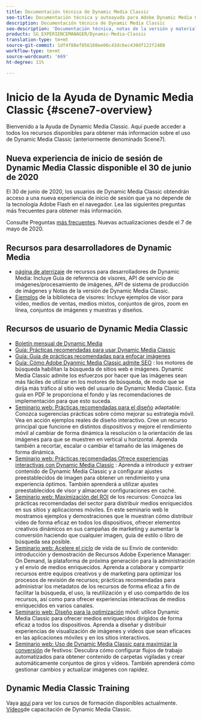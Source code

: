 ```yaml
---
title: Documentación técnica de Dynamic Media Classic
seo-title: Documentación técnica y autoayuda para Adobe Dynamic Media Classic
description: Documentación técnica de Dynamic Media Classic
seo-description: 'Documentación técnica, notas de la versión y materiales de autoayuda para Adobe Dynamic Media Classic, anteriormente Scene7 '
products: SG_EXPERIENCEMANAGER/Dynamic-Media-Classic
translation-type: tm+mt
source-git-commit: 1df4f88ef856160ee06c43dc6ec430df122f2408
workflow-type: tm+mt
source-wordcount: '669'
ht-degree: 11%

---
```



# Inicio de la Ayuda de Dynamic Media Classic {#scene7-overview}

Bienvenido a la Ayuda de Dynamic Media Classic. Aquí puede acceder a todos los recursos disponibles para obtener más información sobre el uso de Dynamic Media Classic (anteriormente denominado Scene7).

## Nueva experiencia de inicio de sesión de Dynamic Media Classic disponible el 30 de junio de 2020

El 30 de junio de 2020, los usuarios de Dynamic Media Classic obtendrán acceso a una nueva experiencia de inicio de sesión que ya no depende de la tecnología Adobe Flash en el navegador. Lea las siguientes preguntas más frecuentes para obtener más información.

Consulte Preguntas [más frecuentes](new-ui-2020.md). Nuevas actualizaciones desde el 7 de mayo de 2020.

## Recursos para desarrolladores de Dynamic Media

* [página de aterrizaje](https://docs.adobe.com/content/help/en/dynamic-media-developer-resources/landing/home.html) de recursos para desarrolladores de Dynamic Media: Incluye Guía de referencia de visores, API de servicio de imágenes/procesamiento de imágenes, API de sistema de producción de imágenes y Notas de la versión de Dynamic Media Classic.
* [Ejemplos](https://landing.adobe.com/en/na/dynamic-media/ctir-2755/live-demos.html) de la biblioteca de visores: Incluye ejemplos de visor para vídeo, medios de ventas, medios mixtos, conjuntos de giros, zoom en línea, conjuntos de imágenes y muestras y diseños.

## Recursos de usuario de Dynamic Media Classic

* [Boletín mensual de Dynamic Media](dynamic-media-newsletter.md)
* [Guía: Prácticas recomendadas para usar Dynamic Media Classic](https://www.adobe.com/content/dam/www/us/en/marketing/experience-manager-assets/dynamic-media/adobe-dynamic-media-classic-best-practices-guide.pdf)
* [Guía: Guía de prácticas recomendadas para enfocar imágenes](/help/assets/s7_sharpening_images.pdf)
* [Guía: Cómo Adobe Dyanmic Media Classic admite SEO](/help/assets/s7_seo.pdf) : los motores de búsqueda habilitan la búsqueda de sitios web e imágenes. Dynamic Media Classic admite los esfuerzos por hacer que las imágenes sean más fáciles de utilizar en los motores de búsqueda, de modo que se dirija más tráfico al sitio web del usuario de Dynamic Media Classic. Esta guía en PDF le proporciona el fondo y las recomendaciones de implementación para que esto suceda.
* [Seminario web: Prácticas recomendadas para el diseño](http://offers.adobe.com/en/na/marketing/landings/_40458_responsive_design_live_on_demand_webinar.html) adaptable: Conozca sugerencias prácticas sobre cómo mejorar su estrategia móvil. Vea en acción ejemplos reales de diseño interactivo. Cree un recurso principal que funcione en distintos dispositivos y mejore el rendimiento móvil al cambiar de forma dinámica la resolución o la orientación de las imágenes para que se muestren en vertical u horizontal. Aprenda también a recortar, escalar o cambiar el tamaño de las imágenes de forma dinámica.
* [Seminario web: Prácticas recomendadas Ofrece experiencias interactivas con Dynamic Media Classic](http://seminars.adobeconnect.com/p7wb8ej3u6d/) : Aprenda a introducir y extraer contenido de Dynamic Media Classic y a configurar ajustes preestablecidos de imagen para obtener un rendimiento y una experiencia óptimos. También aprenderá a utilizar ajustes preestablecidos de visor y almacenar configuraciones en caché.
* [Seminario web: Maximización del ROI](https://adobecustomersuccess.adobeconnect.com/p5ar3hfrrec/?launcher=false&amp;fcsContent=true&amp;pbMode=normal&amp;proto=true) de los recursos: Conozca las prácticas recomendadas del sector para distribuir medios enriquecidos en sus sitios y aplicaciones móviles. En este seminario web le mostramos ejemplos y demostraciones que le muestran cómo distribuir vídeo de forma eficaz en todos los dispositivos, ofrecer elementos creativos dinámicos en sus campañas de marketing y aumentar la conversión haciendo que cualquier imagen, guía de estilo o libro de búsqueda sea posible.
* [Seminario web: Acelere el ciclo](https://adobecustomersuccess.adobeconnect.com/p88ducm9pqv/) de vida de su Envío de contenido: introducción y demostración de Recursos Adobe Experience Manager: On Demand, la plataforma de próxima generación para la administración y el envío de medios enriquecidos. Aprenda a colaborar y compartir recursos entre equipos creativos y de marketing para optimizar los procesos de revisión de recursos; prácticas recomendadas para administrar los metadatos de los recursos de forma eficaz a fin de facilitar la búsqueda, el uso, la reutilización y el uso compartido de los recursos, así como para ofrecer experiencias interactivas de medios enriquecidos en varios canales.
* [Seminario web: Diseño para la optimización](https://adobecustomersuccess.adobeconnect.com/p6oqd3wydif/?launcher=false&amp;fcsContent=true&amp;pbMode=normal&amp;proto=true) móvil: utilice Dynamic Media Classic para ofrecer medios enriquecidos dirigidos de forma eficaz a todos los dispositivos. Aprenda a diseñar y distribuir experiencias de visualización de imágenes y vídeos que sean eficaces en las aplicaciones móviles y en los sitios interactivos.
* [Seminario web: Uso de Dynamic Media Classic para maximizar la conversión](https://adobecustomersuccess.adobeconnect.com/p32n1yr85c9/?proto=true) de festivos: Descubra cómo configurar flujos de trabajo automatizados para obtener contenido de carpetas vigiladas y crear automáticamente conjuntos de giros y vídeos. También aprenderá cómo gestionar cambios y actualizar imágenes con rapidez.

## Dynamic Media Classic Training

Vaya [aquí](http://training.adobe.com/training/courses.html#product=adobe-scene7) para ver los cursos de formación disponibles actualmente.
[Vídeos](/help/training-videos.md)de capacitación de Dynamic Media Classic.
